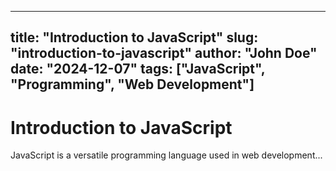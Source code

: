 
---
title: "Introduction to JavaScript"
slug: "introduction-to-javascript"
author: "John Doe"
date: "2024-12-07"
tags: ["JavaScript", "Programming", "Web Development"]
---

# Introduction to JavaScript

JavaScript is a versatile programming language used in web development...

